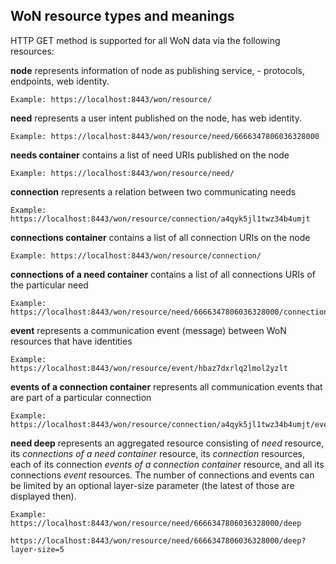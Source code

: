 ## WoN resource types and meanings
HTTP GET method is supported for all WoN data via the following resources:

  **node** represents information of node as publishing service, - protocols, endpoints, web identity.
    
    Example: https://localhost:8443/won/resource/

  **need** represents a user intent published on the node, has web identity.
    
    Example: https://localhost:8443/won/resource/need/6666347806036328000
    
  **needs container** contains a list of need URIs published on the node
    
    Example: https://localhost:8443/won/resource/need/

  **connection** represents a relation between two communicating needs
    
    Example: https://localhost:8443/won/resource/connection/a4qyk5jl1twz34b4umjt
    
  **connections container** contains a list of all connection URIs on the node
    
    Example: https://localhost:8443/won/resource/connection/

  **connections of a need container** contains a list of all connections URIs of the particular need
  
    Example: https://localhost:8443/won/resource/need/6666347806036328000/connections/

  **event** represents a communication event (message) between WoN resources that have identities 
  
    Example: https://localhost:8443/won/resource/event/hbaz7dxrlq2lmol2yzlt
    
  **events of a connection container** represents all communication events that are part of a particular connection
  
    Example: https://localhost:8443/won/resource/connection/a4qyk5jl1twz34b4umjt/events/
    
  **need deep** represents an aggregated resource consisting of *need* resource, its *connections of a need container* resource, its *connection* resources, each of its connection *events of a connection container* resource, and all its connections *event* resources. The number of connections and events can be limited by an optional layer-size parameter (the latest of those are displayed then).
  
    Example: https://localhost:8443/won/resource/need/6666347806036328000/deep
             https://localhost:8443/won/resource/need/6666347806036328000/deep?layer-size=5
